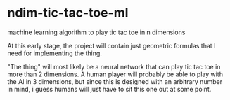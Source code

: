 # ndim-tic-tac-toe-ml
machine learning algorithm to play tic tac toe in n dimensions

At this early stage, the project will contain just geometric formulas that I need for implementing the thing.

"The thing" will most likely be a neural network that can play tic tac toe in more than 2 dimensions. A human player will probably be able to play with the AI in 3 dimensions, but since this is designed with an arbitrary number in mind, i guess humans will just have to sit this one out at some point.
